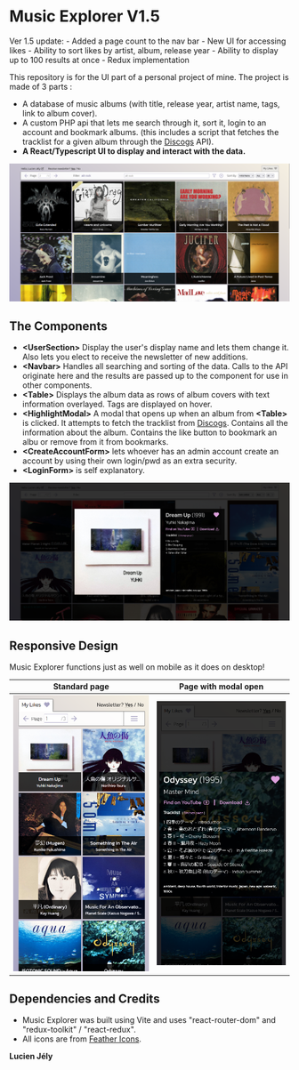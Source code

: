 # Music Explorer V1.5

Ver 1.5 update:
    - Added a page count to the nav bar
    - New UI for accessing likes
    - Ability to sort likes by artist, album, release year
    - Ability to display up to 100 results at once
    - Redux implementation

This repository is for the UI part of a personal project of mine. The project is made of 3 parts : 
- A database of music albums (with title, release year, artist name, tags, link to album cover).
- A custom PHP api that lets me search through it, sort it, login to an account and bookmark albums.
    (this includes a script that fetches the tracklist for a given album through the [Discogs](https://www.discogs.com/) API).
- **A React/Typescript UI to display and interact with the data.**

![A screenshot of a random page with album covers](./readme_media/musexp1.png)

## The Components

- **\<UserSection\>** Display the user's display name and lets them change it. Also lets you elect to receive the newsletter of new additions.
- **\<Navbar\>** Handles all searching and sorting of the data. Calls to the API originate here and the results are passed up to the <App /> component for use in other components.
- **\<Table\>** Displays the album data as rows of album covers with text information overlayed. Tags are displayed on hover.
- **\<HighlightModal\>** A modal that opens up when an album from **\<Table\>** is clicked. It attempts to fetch the tracklist from [Discogs](https://www.discogs.com/). Contains all the information about the album. Contains the like button to bookmark an albu or remove from it from bookmarks.
- **\<CreateAccountForm\>** lets whoever has an admin account create an account by using their own login/pwd as an extra security.
- **\<LoginForm\>** is self explanatory. 

![A screenshot of the highlight modal component displaying an album's title, release year, recording artist, tracklist, and tags](./readme_media/musexp3.png)

## Responsive Design

Music Explorer functions just as well on mobile as it does on desktop!

| Standard page | Page with modal open|
|--------------|---------------------|
|![Screenshot of music explorer on mobile](./readme_media/musexp-mobile.png)|![Screenshot of music explorer on mobile with a modal open](./readme_media/musexp-mobile3.png)|

## Dependencies and Credits

- Music Explorer was built using Vite and uses "react-router-dom" and "redux-toolkit" / "react-redux".
- All icons are from [Feather Icons](https://feathericons.com/).


**Lucien Jély**
